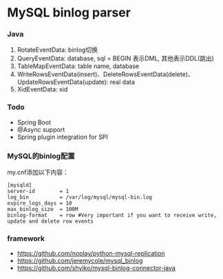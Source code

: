 MySQL binlog parser
=========================

### Java

1. RotateEventData: binlog切换
2. QueryEventData: database, sql = BEGIN 表示DML, 其他表示DDL(跳出)
3. TableMapEventData:  table name, database
4. WriteRowsEventData(insert)、DeleteRowsEventData(delete)、UpdateRowsEventData(update): real data
5. XidEventData: xid

### Todo

* Spring Boot
* @Async support
* Spring plugin integration for SPI

### MySQL的binlog配置
my.cnf添加以下内容：

    [mysqld]
    server-id        = 1
    log_bin          = /var/log/mysql/mysql-bin.log
    expire_logs_days = 10
    max_binlog_size  = 100M
    binlog-format    = row #Very important if you want to receive write, update and delete row events

### framework

* https://github.com/noplay/python-mysql-replication
* https://github.com/jeremycole/mysql_binlog
* https://github.com/shyiko/mysql-binlog-connector-java